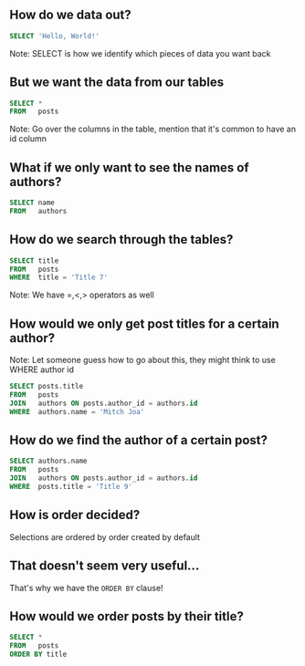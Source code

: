 <!--Meta theme:solarized title:Learn SQL 02-->

<!--sec 1.1-->
## How do we data out?

<!--sec 1.2-->
```sql
SELECT 'Hello, World!'
```

Note:
SELECT is how we identify which pieces of data you want back
<!--sec 2.1-->
## But we want the data from our tables

<!--sec 2.2-->
```sql
SELECT *
FROM   posts
```

Note:
Go over the columns in the table, mention that it's common to have an id column
<!--sec 2.3-->
## What if we only want to see the names of authors?

<!--sec 2.4-->
```sql
SELECT name
FROM   authors
```

<!--sec 3.1-->
## How do we search through the tables?

<!--sec 3.2-->
```sql
SELECT title
FROM   posts
WHERE  title = 'Title 7'
```

Note:
We have =,<,> operators as well
<!--sec 4.1-->
## How would we only get post titles for a certain author?

Note:
Let someone guess how to go about this, they might think to use WHERE author id
<!--sec 4.2-->
```sql
SELECT posts.title
FROM   posts
JOIN   authors ON posts.author_id = authors.id
WHERE  authors.name = 'Mitch Joa'
```

<!--sec 4.3-->
## How do we find the author of a certain post?

<!--sec 4.4-->
```sql
SELECT authors.name
FROM   posts
JOIN   authors ON posts.author_id = authors.id
WHERE  posts.title = 'Title 9'
```

<!--sec 5.1-->
## How is order decided?

<!--sec 5.2-->
Selections are ordered by order created by default

<!--sec 5.3-->
## That doesn't seem very useful...

<!--sec 5.4-->
That's why we have the `ORDER BY` clause!

<!--sec 5.5-->
## How would we order posts by their title?

<!--sec 5.6-->
```sql
SELECT *
FROM   posts
ORDER BY title
```
